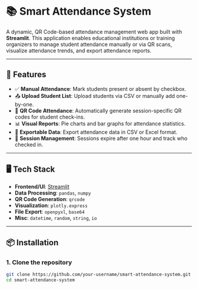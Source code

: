 # 📚 Smart Attendance System

A dynamic, QR Code-based attendance management web app built with **Streamlit**. This application enables educational institutions or training organizers to manage student attendance manually or via QR scans, visualize attendance trends, and export attendance reports.

---

## 🚀 Features

- ✅ **Manual Attendance**: Mark students present or absent by checkbox.
- 📤 **Upload Student List**: Upload students via CSV or manually add one-by-one.
- 📱 **QR Code Attendance**: Automatically generate session-specific QR codes for student check-ins.
- 📊 **Visual Reports**: Pie charts and bar graphs for attendance statistics.
- 📄 **Exportable Data**: Export attendance data in CSV or Excel format.
- 🧠 **Session Management**: Sessions expire after one hour and track who checked in.

---

## 🖥️ Tech Stack

- **Frontend/UI**: [Streamlit](https://streamlit.io/)
- **Data Processing**: `pandas`, `numpy`
- **QR Code Generation**: `qrcode`
- **Visualization**: `plotly.express`
- **File Export**: `openpyxl`, `base64`
- **Misc**: `datetime`, `random`, `string`, `io`

---

## 📦 Installation

### 1. Clone the repository

```bash
git clone https://github.com/your-username/smart-attendance-system.git
cd smart-attendance-system
